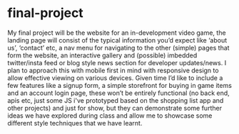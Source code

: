 # final-project
My final project will be the website for an in-development video game, the landing page will consist of the typical information you’d expect like ‘about us’, ‘contact’ etc, a nav menu for navigating to the other (simple) pages that form the website, an interactive gallery and (possible) imbedded twitter/insta feed or blog style news section for developer updates/news. I plan to approach this with mobile first in mind with responsive design to allow effective viewing on various devices. Given time I’d like to include a few features like a signup form, a simple storefront for buying in game items and an account login page, these won’t be entirely functional (no back end, apis etc, just some  JS i've prototyped based on the shopping list app and other projects) and just for show, but they can demonstrate some further ideas we have explored during class and allow me to showcase some different style techniques that we have learnt. 
